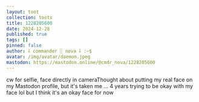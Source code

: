 ```yaml
---
layout: toot
collection: toots
title: 1228205600
date: 2024-12-28
published: true
tags: []
pinned: false
author: ⸸ commander ░ nova ⸸ :~$
avatar: /img/avatar/daemon.jpeg
mastodon: https://mastodon.online/@cmdr_nova/1228205600
---
```


cw for selfie, face directly in cameraThought about putting my real face on my Mastodon profile, but it's taken me ... 4 years trying to be okay with my face lol but I think it's an okay face for now
